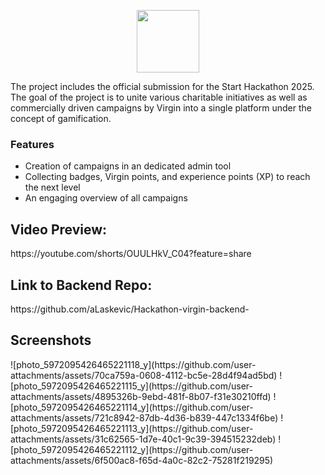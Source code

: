 <p align="center">
  <img src="https://github.com/user-attachments/assets/78c7a686-c6d1-4213-8caa-decdc1a1db0f" width="100">
</p>

The project includes the official submission for the Start Hackathon 2025.
The goal of the project is to unite various charitable initiatives as well as commercially driven campaigns by Virgin into a single platform under the concept of gamification.

<h3>Features</h3>
<ul>
  <li>Creation of campaigns in an dedicated admin tool </li>
    <li>Collecting badges, Virgin points, and experience points (XP) to reach the next level</li>
  <li>An engaging overview of all campaigns</li>
</ul>

<h2>Video Preview:</h2>
https://youtube.com/shorts/OUULHkV_C04?feature=share

<h2>Link to Backend Repo:</h2>
https://github.com/aLaskevic/Hackathon-virgin-backend-

<h2>Screenshots</h2>
![photo_5972095426465221118_y](https://github.com/user-attachments/assets/70ca759a-0608-4112-bc5e-28d4f94ad5bd)
![photo_5972095426465221115_y](https://github.com/user-attachments/assets/4895326b-9ebd-481f-8b07-f31e30210ffd)
![photo_5972095426465221114_y](https://github.com/user-attachments/assets/721c8942-87db-4d36-b839-447c1334f6be)
![photo_5972095426465221113_y](https://github.com/user-attachments/assets/31c62565-1d7e-40c1-9c39-394515232deb)
![photo_5972095426465221112_y](https://github.com/user-attachments/assets/6f500ac8-f65d-4a0c-82c2-75281f219295)

